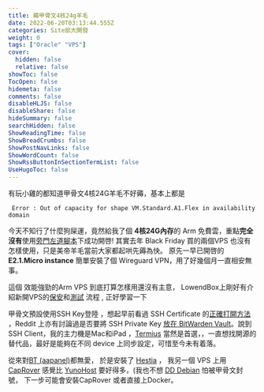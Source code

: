 ```yaml
---
title: 薅甲骨文4核24g羊毛
date: 2022-06-20T03:13:44.555Z
categories: Site部大開發
weight: 0
tags: ["Oracle" "VPS"]
cover:
  hidden: false
  relative: false
showToc: false
TocOpen: false
hidemeta: false
comments: false
disableHLJS: false
disableShare: false
hideSummary: false
searchHidden: false
ShowReadingTime: false
ShowBreadCrumbs: false
ShowPostNavLinks: false
ShowWordCount: false
ShowRssButtonInSectionTermList: false
UseHugoToc: false
---
```


有玩小雞的都知道甲骨文4核24G羊毛不好薅，基本上都是

` Error : Out of capacity for shape VM.Standard.A1.Flex in availability domain`

今天不知行了什麼狗屎運，竟然給我了個 **4核24G內存**的 Arm 免費雲，重點**完全沒有**使用[旁門左道腳本](https://bestofphp.com/repo/hitrov-oci-arm-host-capacity)下成功開啓!
其實去年 Black Friday 買的兩個VPS 也沒有怎樣使用，只是美帝羊毛當前大家都起哄先薅為快。
原先一早已開啓的 **E2.1.Micro instance** 簡單安裝了個 Wireguard VPN，用了好幾個月一直相安無事。

這個 效能強勁的Arm VPS 到底打算怎樣用還沒有主意， LowendBox上剛好有介紹新開VPS的[保安](https://lowendbox.com/blog/how-to-begin-on-your-new-vps-or-dedicated-server/)和[測試](https://lowendbox.com/blog/how-to-use-yabs-to-check-your-new-vps-or-dedicated-server/) 流程 , 正好學習一下

甲骨文預設使用SSH Key登陸 ，想起早前看過 SSH Certificate 的[正確打開方法](https://smallstep.com/blog/use-ssh-certificates/) ，Reddit 上亦有討論過是否要將 SSH Private Key [放在 BitWarden Vault](https://www.reddit.com/r/Bitwarden/comments/mr0mrh/storing_ssh_keys/)。說到 SSH Client，我的主力機是Mac和iPad ，[Termius](termius.com) 當然是首選，，一直想找開源的替代品，最好是能夠在不同 device 上同步設定，可惜至今未有着落。

從來對[BT (aapanel)](https://www.aapanel.com/new/index.html)都無愛， 於是安裝了 [Hestia](https://www.hestiacp.com/) ， 我另一個 VPS 上用 [CapRover](https://caprover.com/) 感覺比 [YunoHost](https://yunohost.org/) 要好得多，(我也不想 [DD Debian](https://blog.csdn.net/MinLearn/article/details/112477367)  怕被甲骨文封號， 下一步可能會安裝CapRover 或者直接上Docker。
